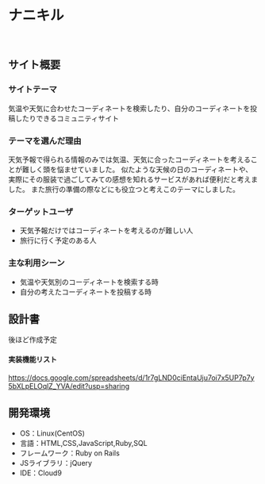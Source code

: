 # ナニキル
​
## サイト概要
### サイトテーマ
気温や天気に合わせたコーディネートを検索したり、自分のコーディネートを投稿したりできるコミュニティサイト
​
### テーマを選んだ理由
天気予報で得られる情報のみでは気温、天気に合ったコーディネートを考えることが難しく頭を悩ませていました。
似たような天候の日のコーディネートや、実際にその服装で過ごしてみての感想を知れるサービスがあれば便利だと考えました。
また旅行の準備の際などにも役立つと考えこのテーマにしました。
​
### ターゲットユーザ
- 天気予報だけではコーディネートを考えるのが難しい人
- 旅行に行く予定のある人
​
### 主な利用シーン
- 気温や天気別のコーディネートを検索する時
- 自分の考えたコーディネートを投稿する時
​
## 設計書
後ほど作成予定

#### 実装機能リスト
https://docs.google.com/spreadsheets/d/1r7gLND0ciEntaUju7oi7x5UP7p7y5bXLpELOqlZ_YVA/edit?usp=sharing

## 開発環境
- OS：Linux(CentOS)
- 言語：HTML,CSS,JavaScript,Ruby,SQL
- フレームワーク：Ruby on Rails
- JSライブラリ：jQuery
- IDE：Cloud9
​
